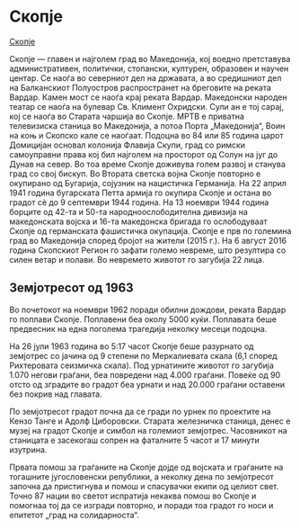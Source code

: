 # Скопје

[Скопје](https://mk.wikipedia.org/wiki/%D0%A1%D0%BA%D0%BE%D0%BF%D1%98%D0%B5)

Скопје — главен и најголем град во Македонија, кој воедно претставува административен, политички, стопански, културен, образовен и научен центар. Се наоѓа во северниот дел на државата, а во средишниот дел на Балканскиот Полуостров распространет на бреговите на реката Вардар. Камен мост се наоѓа крај реката Вардар. Македонски народен театар се наоѓа на булевар Св. Климент Охридски. Сули ан е тој сарај, кој се наоѓа во Старата чаршија во Скопје. МРТВ е приватна телевизиска станица во Македонија, а потоа Порта „Македонија“, Воин на коњ и Скопско кале се наоѓаат. Подоцна во 84 или 85 година царот Домицијан основал колонија Флавија Скупи, град со римски самоуправни права кој бил најголем на просторот од Солун на југ до Дунав на север. Во тоа време Скопје доживува голем развој и станува град со свој бискуп. Во Втората светска војна Скопје повторно е окупирано од Бугарија, сојузник на нацистичка Германија. На 22 април 1941 година бугарската Петта армија го окупира Скопје и остана во градот сè до 9 септември 1944 година. На 13 ноември 1944 година борците од 42-та и 50-та народноослободителна дивизија на македонската војска и 16-та македонска бригада го ослободуваат Скопје од германската фашистичка окупација. Скопје е прв по големина град во Македонија според бројот на жители (2015 г.). На 6 август 2016 година Скопскиот Регион го зафати големо невреме, што резултира со силен ветар и полави. Во невремето животот го загубија 22 лица.


## Земјотресот од 1963

Во почетокот на ноември 1962 поради обилни дождови, реката Вардар го поплави Скопје. Поплавени беа околу 5000 куќи. Поплавата беше предвесник на една поголема трагедија неколку месеци подоцна.

На 26 јули 1963 година во 5:17 часот Скопје беше разурнато од земјотрес со јачина од 9 степени по Меркалиевата скала (6,1 според Рихтеровата сеизмичка скала). Под урнатините животот го загубија 1.070 негови граѓани, беа повредени над 4.000 граѓани. Повеќе од 90 отсто од зградите во градот беа урнати и над 20.000 граѓани оставени без покрив над главата.

По земјотресот градот почна да се гради по урнек по проектите на Кензо Танге и Адолф Циборовски. Старата железничка станица, денес е музеј на градот Скопје и симбол на големиот земјотрес. Часовникот на станицата е засекогаш сопрен на фаталните 5 часот и 17 минути изутрина.

Првата помош за граѓаните на Скопје дојде од војската и граѓаните на тогашните југословенски републики, а неколку дена по земјотресот започна да пристигнува и помош и спасувачки екипи од целиот свет. Точно 87 нации во светот испратија некаква помош во Скопје и помогнаа тој да се изгради повторно, и поради тоа градот го носи и епитетот „град на солидарноста“.

<!---
cspell:locale mk
cspell:ignore Домицијан МРТВ Флавија полави
--->
